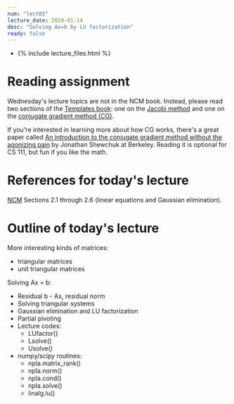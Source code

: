 ```yaml
---
num: "lect03"
lecture_date: 2020-01-14
desc: "Solving Ax=b by LU factorization"
ready: false
---
```


* {% include lecture_files.html %}

# Reading assignment

Wednesday's lecture topics are not in the NCM book.
Instead, please read two sections of the 
[Templates book](http://www.netlib.org/linalg/html_templates/report.html):
one on the
[Jacobi method](http://www.netlib.org/linalg/html_templates/node12.html)
and one on the
[conjugate gradient method (CG)](http://www.netlib.org/linalg/html_templates/node20.html).

If you're interested in learning more about how CG works,
there's a great paper called
[An introduction to the conjugate gradient method without the agonizing pain](https://people.eecs.berkeley.edu/~jrs/jrspapers.html#cg) by Jonathan Shewchuk at Berkeley.
Reading it is optional for CS 111, but fun if you like the math.

# References for today's lecture

[NCM](http://www.cs.ucsb.edu/~gilbert/cs111/chapters/)
Sections 2.1 through 2.6 (linear equations and Gaussian elimination).

# Outline of today's lecture

More interesting kinds of matrices:

   - triangular matrices
   - unit triangular matrices

Solving Ax = b:

   - Residual b - Ax, residual norm
   - Solving triangular systems
   - Gaussian elimination and LU factorization
   - Partial pivoting
   - Lecture codes:
     - LUfactor() 
     - Lsolve() 
     - Usolve()
   - numpy/scipy routines:
     - npla.matrix_rank()
     - npla.norm()
     - npla.cond()
     - npla.solve()
     - linalg.lu()
